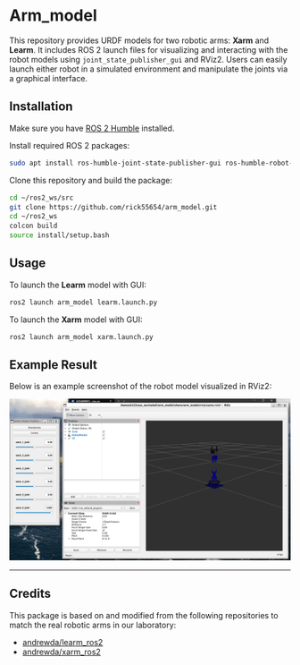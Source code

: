 # Arm_model

This repository provides URDF models for two robotic arms: **Xarm** and **Learm**. It includes ROS 2 launch files for visualizing and interacting with the robot models using `joint_state_publisher_gui` and RViz2. Users can easily launch either robot in a simulated environment and manipulate the joints via a graphical interface.

## Installation

Make sure you have [ROS 2 Humble](https://docs.ros.org/en/humble/Installation.html) installed.

Install required ROS 2 packages:
```sh
sudo apt install ros-humble-joint-state-publisher-gui ros-humble-robot-state-publisher ros-humble-rviz2 ros-humble-xacro
```

Clone this repository and build the package:
```sh
cd ~/ros2_ws/src
git clone https://github.com/rick55654/arm_model.git
cd ~/ros2_ws
colcon build
source install/setup.bash
```

## Usage

To launch the **Learm** model with GUI:
```sh
ros2 launch arm_model learm.launch.py
```

To launch the **Xarm** model with GUI:
```sh
ros2 launch arm_model xarm.launch.py
```

## Example Result

Below is an example screenshot of the robot model visualized in RViz2:

![RViz2 Example](docs/example_result.png)

---

## Credits

This package is based on and modified from the following repositories to match the real robotic arms in our laboratory:

- [andrewda/learm_ros2](https://github.com/andrewda/learm_ros2)
- [andrewda/xarm_ros2](https://github.com/andrewda/xarm_ros2)
